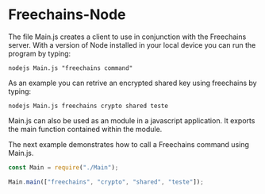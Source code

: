 # Freechains-Node

The file Main.js creates a client to use in conjunction with the Freechains server. With a version of Node installed in your local device you can run the program by typing:

~~~shell
nodejs Main.js "freechains command"
~~~

As an example you can retrive an encrypted shared key using freechains by typing:

~~~shell
nodejs Main.js freechains crypto shared teste
~~~

Main.js can also be used as an module in a javascript application. It exports the main function contained within the module.

The next example demonstrates how to call a Freechains command using Main.js. 

~~~javascript
const Main = require("./Main");

Main.main(["freechains", "crypto", "shared", "teste"]);
~~~
